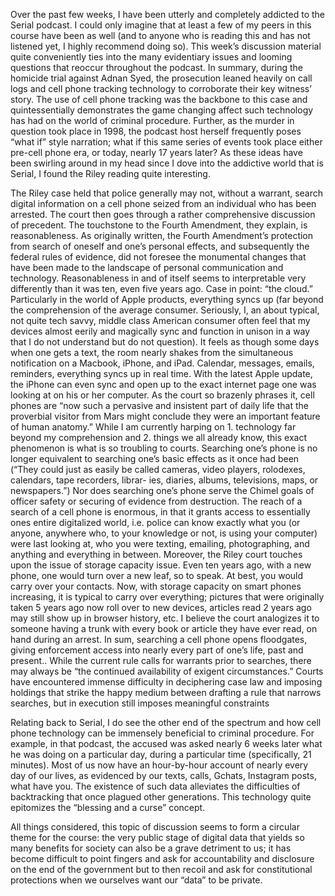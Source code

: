 Over the past few weeks, I have been utterly and completely addicted to the Serial podcast. I could only imagine that at least a few of my peers in this course have been as well (and to anyone who is reading this and has not listened yet, I highly recommend doing so). This week’s discussion material quite conveniently ties into the many evidentiary issues and looming questions that reoccur throughout the podcast. In summary, during the homicide trial against Adnan Syed, the prosecution leaned heavily on call logs and cell phone tracking technology to corroborate their key witness’ story. The use of cell phone tracking was the backbone to this case and quintessentially demonstrates the game changing affect such technology has had on the world of criminal procedure. Further, as the murder in question took place in 1998, the podcast host herself frequently poses “what if” style narration; what if this same series of events took place either pre-cell phone era, or today, nearly 17 years later? As these ideas have been swirling around in my head since I dove into the addictive world that is Serial, I found the Riley reading quite interesting.
 
The Riley case held that police generally may not, without a warrant, search digital information on a cell phone seized from an individual who has been arrested. The court then goes through a rather comprehensive discussion of precedent. The touchstone to the Fourth Amendment, they explain, is reasonableness. As originally written, the Fourth Amendment’s protection from search of oneself and one’s personal effects, and subsequently the federal rules of evidence, did not foresee the monumental changes that have been made to the landscape of personal communication and technology. Reasonableness in and of itself seems to interpretable very differently than it was ten, even five years ago. Case in point: “the cloud.” Particularly in the world of Apple products, everything syncs up (far beyond the comprehension of the average consumer. Seriously, I, an about typical, not quite tech savvy, middle class American consumer often feel that my devices almost eerily and magically sync and function in unison in a way that I do not understand but do not question). It feels as though some days when one gets a text, the room nearly shakes from the simultaneous notification on a Macbook, iPhone, and iPad. Calendar, messages, emails, reminders, everything syncs up in real time. With the latest Apple update, the iPhone can even sync and open up to the exact internet page one was looking at on his or her computer. As the court so brazenly phrases it, cell phones are “now such a pervasive and insistent part of daily life that the proverbial visitor from Mars might conclude they were an important feature of human anatomy.” While I am currently harping on 1. technology far beyond my comprehension and 2. things we all already know, this exact phenomenon is what is so troubling to courts. Searching one’s phone is no longer equivalent to searching one’s basic effects as it once had been (“They could just as easily be called cameras, video players, rolodexes, calendars, tape recorders, librar- ies, diaries, albums, televisions, maps, or newspapers.”)  Nor does searching one’s phone serve the Chimel goals of officer safety or securing of evidence from destruction. The reach of a search of a cell phone is enormous, in that it grants access to essentially ones entire digitalized world, i.e. police can know exactly what you (or anyone, anywhere who, to your knowledge or not, is using your computer) were last looking at, who you were texting, emailing, photographing, and anything and everything in between. Moreover, the Riley court touches upon the issue of storage capacity issue. Even ten years ago, with a new phone, one would turn over a new leaf, so to speak. At best, you would carry over your contacts. Now, with storage capacity on smart phones increasing, it is typical to carry over everything; pictures that were originally taken 5 years ago now roll over to new devices, articles read 2 years ago may still show up in browser history, etc. I believe the court analogizes it to someone having a trunk with every book or article they have ever read, on hand during an arrest. In sum, searching a cell phone opens floodgates, giving enforcement access into nearly every part of one’s life, past and present.. While the current rule calls for warrants prior to searches, there may always be  “the continued availability of exigent circumstances.” Courts have encountered immense difficulty in deciphering case law and imposing holdings that strike the happy medium between drafting a rule that narrows searches, but in execution still imposes meaningful constraints

Relating back to Serial, I do see the other end of the spectrum and how cell phone technology can be immensely beneficial to criminal procedure. For example, in that podcast, the accused was asked nearly 6 weeks later what he was doing on a particular day, during a particular time (specifically, 21 minutes). Most of us now have an hour-by-hour account of nearly every day of our lives, as evidenced by our texts, calls, Gchats, Instagram posts, what have you. The existence of such data alleviates the difficulties of backtracking that once plagued other generations. This technology quite epitomizes the “blessing and a curse” concept. 

All things considered, this topic of discussion seems to form a circular theme for the course: the very public stage of digital data that yields so many benefits for society can also be a grave detriment to us; it has become difficult to point fingers and ask for accountability and disclosure on the end of the government but to then recoil and ask for constitutional protections when we ourselves want our “data” to be private.  
